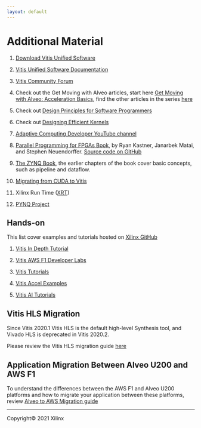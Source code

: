 ```yaml
---
layout: default
---
```


# Additional Material

1. [Download Vitis Unified Software](https://www.xilinx.com/support/download/index.html/content/xilinx/en/downloadNav/vitis.html)

1. [Vitis Unified Software Documentation](https://docs.xilinx.com/v/u/en-US/ug1416-vitis-documentation)

1. [Vitis Community Forum](https://support.xilinx.com/s/topic/0TO2E000000YKYAWA4/vitis-acceleration-acceleration?language=en_US)

1. Check out the Get Moving with Alveo articles, start here [Get Moving with Alveo: Acceleration Basics](https://developer.xilinx.com/en/articles/acceleration-basics.html), find the other articles in the series [here](https://developer.xilinx.com/en/articles.html)

1. Check out [Design Principles for Software Programmers](https://docs.xilinx.com/r/en-US/ug1399-vitis-hls/Design-Principles-for-Software-Programmers)

1. Check out [Designing Efficient Kernels](https://docs.xilinx.com/r/en-US/ug1399-vitis-hls/Designing-Efficient-Kernels)

1. [Adaptive Computing Developer YouTube channel](https://www.youtube.com/channel/UCkzIS3hJplxSbVRxRQJW4Ow)

1. [Parallel Programming for FPGAs Book](https://arxiv.org/pdf/1805.03648.pdf), by Ryan Kastner, Janarbek Matai, and Stephen Neuendorffer. [Source code on GitHub](https://github.com/KastnerRG/pp4fpgas)

1. [The ZYNQ Book](http://www.zynqbook.com/), the earlier chapters of the book cover basic concepts, such as pipeline and dataflow.

1. [Migrating from CUDA to Vitis](https://www.xilinx.com/developer/articles/migrating-from-cuda-to-vitis.html)

1. Xilinx Run Time ([XRT](https://github.com/Xilinx/XRT))

1. [PYNQ Project](http://www.pynq.io/)


## Hands-on

This list cover examples and tutorials hosted on [Xilinx GitHub](https://github.com/Xilinx)

1. [Vitis In Depth Tutorial](https://github.com/Xilinx/Vitis-In-Depth-Tutorial)

1. [Vitis AWS F1 Developer Labs](https://github.com/Xilinx/Vitis-AWS-F1-Developer-Labs)

1. [Vitis Tutorials](https://github.com/Xilinx/Vitis-Tutorials)

1. [Vitis Accel Examples](https://github.com/Xilinx/Vitis_Accel_Examples)

1. [Vitis AI Tutorials](https://github.com/Xilinx/Vitis-AI-Tutorials)

## Vitis HLS Migration

Since Vitis 2020.1 Vitis HLS is the default high-level Synthesis tool, and Vivado HLS is deprecated in Vitis 2020.2.

Please review the Vitis HLS migration guide [here](https://www.xilinx.com/html_docs/xilinx2020_2/vitis_doc/migrating_to_vitis_hls.html#orj1568775346815)

## Application Migration Between Alveo U200 and AWS F1

To understand the differences between the AWS F1 and Alveo U200 platforms and how to migrate your application between these platforms, review [Alveo to AWS Migration guide](https://github.com/aws/aws-fpga/blob/master/Vitis/docs/Alveo_to_AWS_F1_Migration.md)

---------------------------------------
<p class="copyright">Copyright&copy; 2021 Xilinx</p>